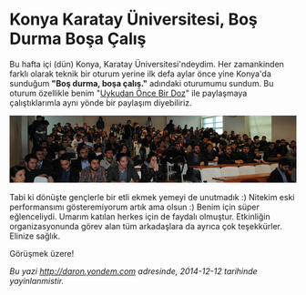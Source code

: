 # Konya Karatay Üniversitesi, Boş Durma Boşa Çalış 

Bu hafta içi (dün) Konya, Karatay Üniversitesi'ndeydim. Her zamankinden farklı olarak teknik bir oturum yerine ilk defa aylar önce yine Konya'da sunduğum **"Boş durma, boşa çalış."** adındaki oturumumu sundum. Bu oturum özellikle benim "[Uykudan Önce Bir Doz](www.leanpub.com/uykudan_once_bir_doz)" ile paylaşmaya çalıştıklarımla aynı yönde bir paylaşım diyebiliriz.

![](../media/Konya_Karatay_Universitesi_Bos_Durma_Bosa_Calis/karatay.jpg)

Tabi ki dönüşte gençlerle bir etli ekmek yemeyi de unutmadık :) Nitekim eski performansımı gösteremiyorum artık ama olsun :) Benim için süper eğlenceliydi. Umarım katılan herkes için de faydalı olmuştur. Etkinliğin organizasyonunda görev alan tüm arkadaşlara da ayrıca çok teşekkürler. Elinize sağlık.

Görüşmek üzere!


*Bu yazi http://daron.yondem.com adresinde, 2014-12-12 tarihinde yayinlanmistir.*